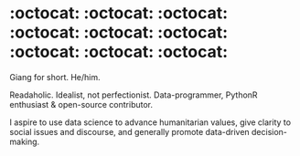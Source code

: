 # :octocat: :octocat: :octocat: :octocat: :octocat: :octocat: :octocat: :octocat: :octocat:

Giang for short. He/him.

Readaholic. Idealist, not perfectionist. Data-programmer, PythonR enthusiast & open-source contributor.

I aspire to use data science to advance humanitarian values, give clarity to social issues and discourse, and generally promote data-driven decision-making.
